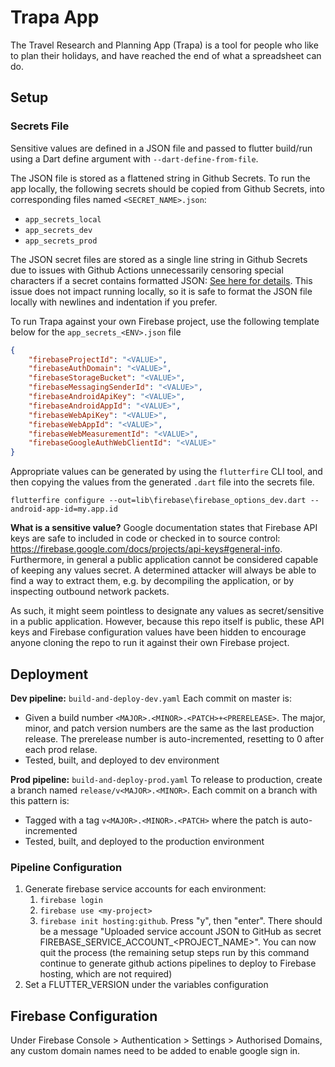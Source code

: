# Trapa App

The Travel Research and Planning App (Trapa) is a tool for people who like to plan their holidays, and have reached the end of what a spreadsheet can do. 

## Setup

### Secrets File
Sensitive values are defined in a JSON file and passed to flutter build/run using a Dart define argument with `--dart-define-from-file`. 

The JSON file is stored as a flattened string in Github Secrets. To run the app locally, the following secrets should be copied from Github Secrets, into corresponding files named `<SECRET_NAME>.json`:
- `app_secrets_local`
- `app_secrets_dev`
- `app_secrets_prod`

The JSON secret files are stored as a single line string in Github Secrets due to issues with Github Actions unnecessarily censoring special characters if a secret contains formatted JSON: [See here for details](https://github.com/google-github-actions/auth/blob/main/docs/TROUBLESHOOTING.md#aggressive--replacement-in-logs). This issue does not impact running locally, so it is safe to format the JSON file locally with newlines and indentation if you prefer. 

To run Trapa against your own Firebase project, use the following template below for the `app_secrets_<ENV>.json` file

```json
{
    "firebaseProjectId": "<VALUE>",
    "firebaseAuthDomain": "<VALUE>",
    "firebaseStorageBucket": "<VALUE>",
    "firebaseMessagingSenderId": "<VALUE>",
    "firebaseAndroidApiKey": "<VALUE>",
    "firebaseAndroidAppId": "<VALUE>",
    "firebaseWebApiKey": "<VALUE>",
    "firebaseWebAppId": "<VALUE>",
    "firebaseWebMeasurementId": "<VALUE>",
    "firebaseGoogleAuthWebClientId": "<VALUE>"
}
```

Appropriate values can be generated by using the `flutterfire` CLI tool, and then copying the values from the generated `.dart` file into the secrets file. 

```
flutterfire configure --out=lib\firebase\firebase_options_dev.dart --android-app-id=my.app.id
```

**What is a sensitive value?**
Google documentation states that Firebase API keys are safe to included in code or checked in to source control: https://firebase.google.com/docs/projects/api-keys#general-info. Furthermore, in general a public application cannot be considered capable of keeping any values secret. A determined attacker will always be able to find a way to extract them, e.g. by decompiling the application, or by inspecting outbound network packets. 

As such, it might seem pointless to designate any values as secret/sensitive in a public application. However, because this repo itself is public, these API keys and Firebase configuration values have been hidden to encourage anyone cloning the repo to run it against their own Firebase project. 



## Deployment
**Dev pipeline:** `build-and-deploy-dev.yaml`
Each commit on master is:
- Given a build number `<MAJOR>.<MINOR>.<PATCH>+<PRERELEASE>`. The major, minor, and patch version numbers are the same as the last production release. The prerelease number is auto-incremented, resetting to 0 after each prod relase. 
- Tested, built, and deployed to dev environment

**Prod pipeline:** `build-and-deploy-prod.yaml`
To release to production, create a branch named `release/v<MAJOR>.<MINOR>`. Each commit on a branch with this pattern is:
- Tagged with a tag `v<MAJOR>.<MINOR>.<PATCH>` where the patch is auto-incremented
- Tested, built, and deployed to the production environment


### Pipeline Configuration
1. Generate firebase service accounts for each environment:
    1. `firebase login`
    2. `firebase use <my-project>`
    3. `firebase init hosting:github`. Press "y", then "enter". There should be a message "Uploaded service account JSON to GitHub as secret FIREBASE_SERVICE_ACCOUNT_<PROJECT_NAME>". You can now quit the process (the remaining setup steps run by this command continue to generate github actions pipelines to deploy to Firebase hosting, which are not required)
2. Set a FLUTTER_VERSION under the variables configuration

## Firebase Configuration
Under Firebase Console > Authentication > Settings > Authorised Domains, any custom domain names need to be added to enable google sign in.  
